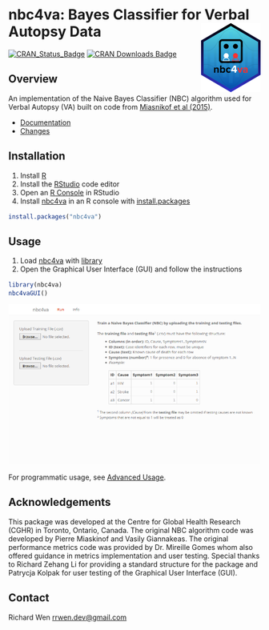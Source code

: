 # nbc4va: Bayes Classifier for Verbal Autopsy Data <a href="https://rrwen.github.io/nbc4va"><img src="man/figures/logo.png" align="right" height="138" alt="nbc4va website" /></a>

<!-- badges: start -->
[![CRAN_Status_Badge](https://www.r-pkg.org/badges/version/nbc4va)](https://cran.r-project.org/package=nbc4va)
[![CRAN Downloads Badge](https://cranlogs.r-pkg.org/badges/nbc4va)](https://cran.r-project.org/package=nbc4va)
<!-- badges: end -->

## Overview

An implementation of the Naive Bayes Classifier (NBC) algorithm used for Verbal Autopsy (VA) built on code from [Miasnikof et al (2015)](https://bmcmedicine.biomedcentral.com/articles/10.1186/s12916-015-0521-2).

* [Documentation](https://rrwen.github.io/nbc4va)
* [Changes](NEWS.md)

## Installation

1. Install [R](https://www.r-project.org/)
2. Install the [RStudio](https://www.rstudio.com/products/rstudio/download/#download) code editor
3. Open an [R Console](https://support.rstudio.com/hc/en-us/articles/200404846-Working-in-the-Console) in RStudio
3. Install [nbc4va](https://github.com/rrwen/nbc4va) in an R console with [install.packages](https://www.rdocumentation.org/packages/utils/versions/3.5.1/topics/install.packages)

```R
install.packages("nbc4va")
```

## Usage

1. Load [nbc4va](https://github.com/rrwen/nbc4va) with [library](https://www.rdocumentation.org/packages/base/versions/3.5.1/topics/library)
2. Open the Graphical User Interface (GUI) and follow the instructions

```R
library(nbc4va)
nbc4vaGUI()
```

![GUI Example](man/figures/nbcguiex.png "nbc4va GUI")

For programmatic usage, see [Advanced Usage](https://rrwen.github.io/nbc4va/advanced-usage.html).

## Acknowledgements

This package was developed at the Centre for Global Health Research (CGHR) in Toronto, Ontario, Canada. The original NBC algorithm code was developed by Pierre Miaskinof and Vasily Giannakeas. The original performance metrics code was provided by Dr. Mireille Gomes whom also offered guidance in metrics implementation and user testing. Special thanks to Richard Zehang Li for providing a standard structure for the package and Patrycja Kolpak for user testing of the Graphical User Interface (GUI).

## Contact

Richard Wen <rrwen.dev@gmail.com>
